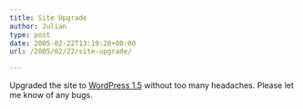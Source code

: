 ```yaml
---
title: Site Upgrade
author: Julian
type: post
date: 2005-02-22T13:19:28+00:00
url: /2005/02/22/site-upgrade/

---
```

Upgraded the site to [WordPress 1.5][1] without too many headaches. Please let me know of any bugs.

 [1]: https://wordpress.org/development/2005/02/strayhorn/